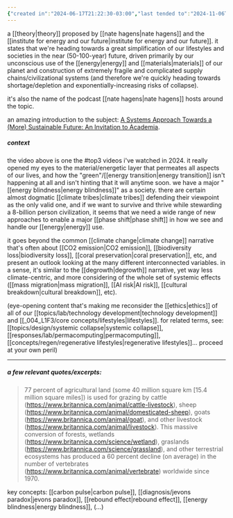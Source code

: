 ```yaml
---
{"created in":"2024-06-17T21:22:30-03:00","last tended to":"2024-11-06T18:52:19-03:00","tags":["concept","top3","metacrisis","systemschange","futures","🌿"],"aliases":["great simplification"],"relevancescore":94,"dg-publish":true,"notestage":["🌿"],"created":"2024-06-17T21:22:30.277-03:00","updated":"2025-01-10T17:28:40.381-03:00","permalink":"/concepts/design/the-great-simplification/","dgPassFrontmatter":true}
---
```


a [[theory\|theory]] proposed by [[nate hagens\|nate hagens]] and the [[institute for energy and our future\|institute for energy and our future]]. it states that we're heading towards a great simplification of our lifestyles and societies in the near (50-100-year) future, driven primarily by our unconscious use of the [[energy\|energy]] and [[materials\|materials]] of our planet and construction of extremely fragile and complicated supply chains/civilizational systems (and therefore we're quickly heading towards shortage/depletion and exponentially-increasing risks of collapse).

it's also the name of the podcast [[nate hagens\|nate hagens]] hosts around the topic.

an amazing introduction to the subject: [A Systems Approach Towards a (More) Sustainable Future: An Invitation to Academia](https://www.youtube.com/watch?v=bE7Bbnvf4ko).

##### context

the video above is one the #top3 videos i've watched in 2024. it really opened my eyes to the material/energetic layer that permeates all aspects of our lives, and how the "green"/[[energy transition\|energy transition]] isn't happening at all and isn't hinting that it will anytime soon. we have a major "[[energy blindness\|energy blindness]]" as a society. there are certain almost dogmatic [[climate tribes\|climate tribes]] defending their viewpoint as the only valid one, and if we want to survive and thrive while stewarding a 8-billion person civilization, it seems that we need a wide range of new approaches to enable a major [[phase shift\|phase shift]] in how we see and handle our [[energy\|energy]] use.

it goes beyond the common [[climate change\|climate change]] narrative that's often about [[CO2 emission\|CO2 emission]], [[biodiversity loss\|biodiversity loss]], [[coral preservation\|coral preservation]], etc, and present an outlook looking at the many different interconnected variables. in a sense, it's similar to the [[degrowth\|degrowth]] narrative, yet way less climate-centric, and more considering of the whole set of systemic effects ([[mass migration\|mass migration]], [[AI risk\|AI risk]], [[cultural breakdown\|cultural breakdown]], etc).

(eye-opening content that's making me reconsider the [[ethics\|ethics]] of all of our [[topics/lab/technology development\|technology development]] and [[_004_L1F3/core concepts/lifestyles\|lifestyles]]. for related terms, see: [[topics/design/systemic collapse\|systemic collapse]], [[responses/lab/permacomputing\|permacomputing]], [[concepts/regen/regenerative lifestyles\|regenerative lifestyles]]... proceed at your own peril)

---

##### a few relevant quotes/excerpts:

> 77 percent of agricultural land (some 40 million square km [15.4 million square miles]) is used for grazing by cattle (https://www.britannica.com/animal/cattle-livestock), sheep (https://www.britannica.com/animal/domesticated-sheep), goats (https://www.britannica.com/animal/goat), and other livestock (https://www.britannica.com/animal/livestock). This massive conversion of forests, wetlands (https://www.britannica.com/science/wetland), graslands (https://www.britannica.com/science/grassland), and other terrestrial ecosystems has produced a 60 percent decline (on average) in the number of vertebrates (https://www.britannica.com/animal/vertebrate) worldwide since 1970.

key concepts: [[carbon pulse\|carbon pulse]], [[diagnosis/jevons paradox\|jevons paradox]], [[rebound effect\|rebound effect]], [[energy blindness\|energy blindness]], (...)